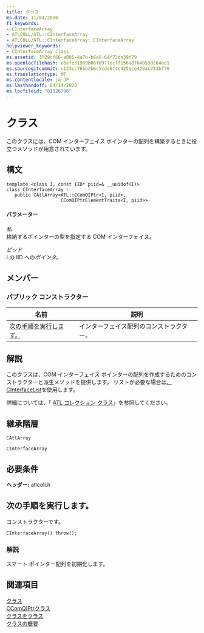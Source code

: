 ```yaml
---
title: クラス
ms.date: 11/04/2016
f1_keywords:
- CInterfaceArray
- ATLCOLL/ATL::CInterfaceArray
- ATLCOLL/ATL::CInterfaceArray::CInterfaceArray
helpviewer_keywords:
- CInterfaceArray class
ms.assetid: 1f29cf66-a086-4a7b-b6a8-64f73da39f79
ms.openlocfilehash: e6efe31989b06f0977ecff156a8f64053dc64ad1
ms.sourcegitcommit: c123cc76bb2b6c5cde6f4c425ece420ac733bf70
ms.translationtype: MT
ms.contentlocale: ja-JP
ms.lasthandoff: 04/14/2020
ms.locfileid: "81326796"
---
```

# <a name="cinterfacearray-class"></a>クラス

このクラスには、COM インターフェイス ポインターの配列を構築するときに役立つメソッドが用意されています。

## <a name="syntax"></a>構文

```
template <class I, const IID* piid=& __uuidof(I)>
class CInterfaceArray :
   public CAtlArray<ATL::CComQIPtr<I, piid>,
                    CComQIPtrElementTraits<I, piid>>
```

#### <a name="parameters"></a>パラメーター

*私*<br/>
格納するポインターの型を指定する COM インターフェイス。

*ピッド*<br/>
I の IID への*ポインタ。*

## <a name="members"></a>メンバー

### <a name="public-constructors"></a>パブリック コンストラクター

|名前|説明|
|----------|-----------------|
|[次の手順を実行します。](#cinterfacearray)|インターフェイス配列のコンストラクター。|

## <a name="remarks"></a>解説

このクラスは、COM インターフェイス ポインターの配列を作成するためのコンストラクターと派生メソッドを提供します。 リストが必要な場合は[、CInterfaceList](../../atl/reference/cinterfacelist-class.md)を使用します。

詳細については、「 [ATL コレクション クラス](../../atl/atl-collection-classes.md)」を参照してください。

## <a name="inheritance-hierarchy"></a>継承階層

`CAtlArray`

`CInterfaceArray`

## <a name="requirements"></a>必要条件

**ヘッダー:** atlcoll.h

## <a name="cinterfacearraycinterfacearray"></a><a name="cinterfacearray"></a>次の手順を実行します。

コンストラクターです。

```
CInterfaceArray() throw();
```

### <a name="remarks"></a>解説

スマート ポインター配列を初期化します。

## <a name="see-also"></a>関連項目

[クラス](../../atl/reference/catlarray-class.md)<br/>
[CComQIPtrクラス](../../atl/reference/ccomqiptr-class.md)<br/>
[クラスをクラス](../../atl/reference/ccomqiptrelementtraits-class.md)<br/>
[クラスの概要](../../atl/atl-class-overview.md)
